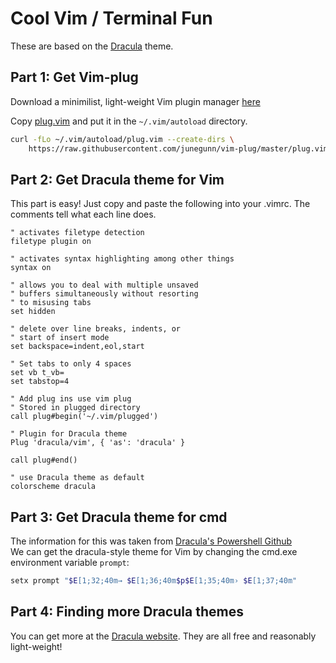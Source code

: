 # Cool Vim / Terminal Fun

These are based on the [Dracula](https://draculatheme.com/) theme.

## Part 1: Get Vim-plug
Download a minimilist, light-weight Vim plugin manager [here](https://github.com/junegunn/vim-plug/blob/master/README.md) <br/>

Copy [plug.vim](https://raw.githubusercontent.com/junegunn/vim-plug/master/plug.vim) and put it in the `~/.vim/autoload` directory.
```sh
curl -fLo ~/.vim/autoload/plug.vim --create-dirs \
    https://raw.githubusercontent.com/junegunn/vim-plug/master/plug.vim
```

## Part 2: Get Dracula theme for Vim
This part is easy! Just copy and paste the following into your .vimrc. The comments tell what each line does.
```vim
" activates filetype detection
filetype plugin on

" activates syntax highlighting among other things
syntax on

" allows you to deal with multiple unsaved
" buffers simultaneously without resorting
" to misusing tabs
set hidden

" delete over line breaks, indents, or
" start of insert mode
set backspace=indent,eol,start

" Set tabs to only 4 spaces
set vb t_vb=
set tabstop=4

" Add plug ins use vim plug
" Stored in plugged directory
call plug#begin('~/.vim/plugged')

" Plugin for Dracula theme
Plug 'dracula/vim', { 'as': 'dracula' }

call plug#end()

" use Dracula theme as default
colorscheme dracula
```

## Part 3: Get Dracula theme for cmd
The information for this was taken from [Dracula's Powershell Github](https://github.com/dracula/powershell) <br/>
We can get the dracula-style theme for Vim by changing the cmd.exe environment variable `prompt`:
```sh
setx prompt "$E[1;32;40m→ $E[1;36;40m$p$E[1;35;40m› $E[1;37;40m"
```

## Part 4: Finding more Dracula themes
You can get more at the [Dracula website](https://draculatheme.com/). They are all free and reasonably light-weight!
